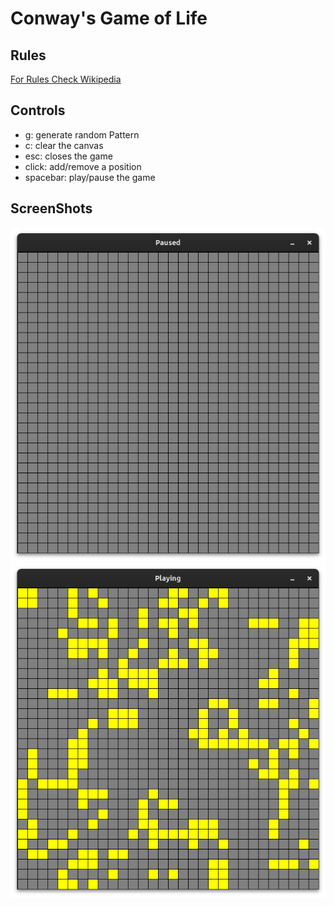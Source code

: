 # Conway's Game of Life

## Rules
[For Rules Check Wikipedia](https://en.wikipedia.org/wiki/Conway's_Game_of_Life)

## Controls
* g: generate random Pattern
* c: clear the canvas
* esc: closes the game
* click: add/remove a position
* spacebar: play/pause the game

## ScreenShots
![Initial State](https://raw.githubusercontent.com/madhavchopra99/conway_game_of_life/main/screenshots/Initial%20State.png)
![Playing](https://raw.githubusercontent.com/madhavchopra99/conway_game_of_life/main/screenshots/Playing.png)
